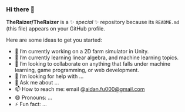 ### Hi there 👋

**TheRaizer/TheRaizer** is a ✨ _special_ ✨ repository because its `README.md` (this file) appears on your GitHub profile.

Here are some ideas to get you started:

- 🔭 I’m currently working on a 2D farm simulator in Unity.
- 🌱 I’m currently learning linear algebra, and machine learning topics.
- 👯 I’m looking to collaborate on anything that falls under machine learning, game programming, or web development.
- 🤔 I’m looking for help with ...
- 💬 Ask me about ...
- 📫 How to reach me: email @aidan.fu000@gmail.com
- 😄 Pronouns: ...
- ⚡ Fun fact: ...
